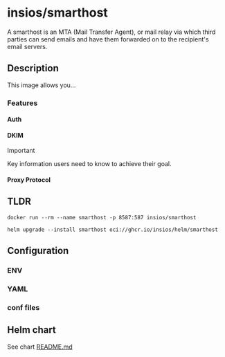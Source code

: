 # insios/smarthost

A smarthost is an MTA (Mail Transfer Agent), or mail relay via which third
parties can send emails and have them forwarded on to the recipient's email
servers.

## Description

This image allows you...

### Features

#### Auth

#### DKIM

> [!IMPORTANT]
> Key information users need to know to achieve their goal.

#### Proxy Protocol

## TLDR

```shell
docker run --rm --name smarthost -p 8587:587 insios/smarthost
```

```shell
helm upgrade --install smarthost oci://ghcr.io/insios/helm/smarthost
```

## Configuration

### ENV

### YAML

### conf files

## Helm chart

See chart [README.md](chart)
